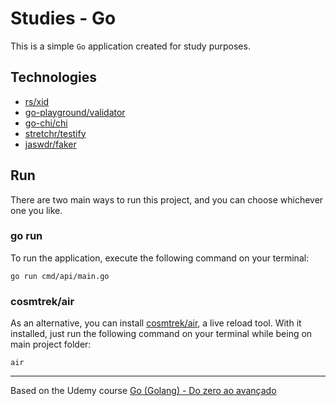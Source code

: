 
# Studies - Go

This is a simple `Go` application created for study purposes.

## Technologies
- [rs/xid](github.com/rs/xid)
- [go-playground/validator](github.com/go-playground/validator) 
- [go-chi/chi](github.com/go-chi/chi)
- [stretchr/testify](github.com/stretchr/testify)
- [jaswdr/faker](github.com/jaswdr/faker)

## Run
There are two main ways to run this project, and you can choose whichever one you like.

### go run

To run the application, execute the following command on your terminal:

`go run cmd/api/main.go`  

### cosmtrek/air

As an alternative, you can install [cosmtrek/air](https://github.com/cosmtrek/air), a live reload tool. With it installed, just run the following command on your terminal while being on main project folder:

`air`

---

Based on the Udemy course [Go (Golang) - Do zero ao avançado](https://www.udemy.com/course/golang-do-zero-ao-avancado/)
